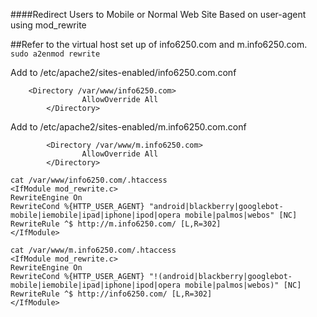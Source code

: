 ####Redirect Users to Mobile or Normal Web Site Based on user-agent using mod_rewrite

##Refer to the virtual host set up of info6250.com and m.info6250.com.
```sudo a2enmod rewrite```

Add to /etc/apache2/sites-enabled/info6250.com.conf
```
	<Directory /var/www/info6250.com>
                AllowOverride All
        </Directory>
```
Add to /etc/apache2/sites-enabled/m.info6250.com.conf
```
        <Directory /var/www/m.info6250.com>
                AllowOverride All
        </Directory>
```
```
cat /var/www/info6250.com/.htaccess 
<IfModule mod_rewrite.c>
RewriteEngine On
RewriteCond %{HTTP_USER_AGENT} "android|blackberry|googlebot-mobile|iemobile|ipad|iphone|ipod|opera mobile|palmos|webos" [NC]
RewriteRule ^$ http://m.info6250.com/ [L,R=302]
</IfModule>

cat /var/www/m.info6250.com/.htaccess 
<IfModule mod_rewrite.c>
RewriteEngine On
RewriteCond %{HTTP_USER_AGENT} "!(android|blackberry|googlebot-mobile|iemobile|ipad|iphone|ipod|opera mobile|palmos|webos)" [NC]
RewriteRule ^$ http://info6250.com/ [L,R=302]
</IfModule>
```
